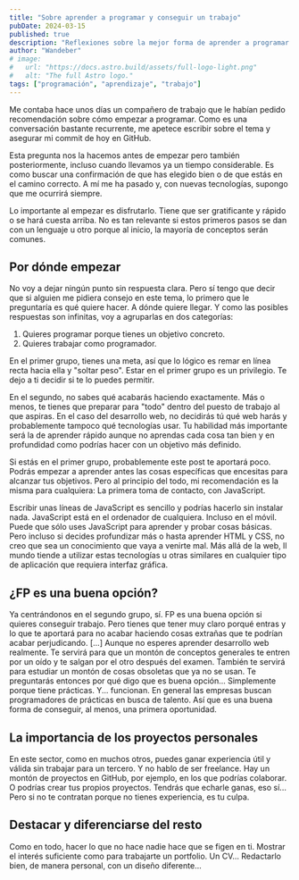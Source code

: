 ```yaml
---
title: "Sobre aprender a programar y conseguir un trabajo"
pubDate: 2024-03-15
published: true
description: "Reflexiones sobre la mejor forma de aprender a programar y conseguir un primer trabajo."
author: "Wandeber"
# image:
#   url: "https://docs.astro.build/assets/full-logo-light.png"
#   alt: "The full Astro logo."
tags: ["programación", "aprendizaje", "trabajo"]
---
```


Me contaba hace unos días un compañero de trabajo que le habían pedido recomendación sobre cómo
empezar a programar. Como es una conversación bastante recurrente, me apetece escribir sobre el tema y asegurar mi commit de hoy en GitHub.

Esta pregunta nos la hacemos antes de empezar pero también posteriormente, incluso cuando llevamos ya un tiempo considerable. Es como buscar una confirmación de que has elegido bien o de que estás en el camino correcto. A mí me ha pasado y, con nuevas tecnologías, supongo que me ocurrirá siempre.

Lo importante al empezar es disfrutarlo. Tiene que ser gratificante y rápido o se hará cuesta arriba. No es tan relevante si estos primeros pasos se dan con un lenguaje u otro porque al inicio, la mayoría de conceptos serán comunes.

## Por dónde empezar

No voy a dejar ningún punto sin respuesta clara. Pero sí tengo que decir que si alguien me pidiera consejo en este tema, lo primero que le preguntaría es qué quiere hacer. A dónde quiere llegar. Y como las posibles respuestas son infinitas, voy a agruparlas en dos categorías:

1. Quieres programar porque tienes un objetivo concreto.
2. Quieres trabajar como programador.

En el primer grupo, tienes una meta, así que lo lógico es remar en línea recta hacia ella y "soltar peso". Estar en el primer grupo es un privilegio. Te dejo a ti decidir si te lo puedes permitir.

En el segundo, no sabes qué acabarás haciendo exactamente. Más o menos, te tienes que preparar para "todo" dentro del puesto de trabajo al que aspiras. En el caso del desarrollo web, no decidirás tú qué web harás y probablemente tampoco qué tecnologías usar. Tu habilidad más importante será la de aprender rápido aunque no aprendas cada cosa tan bien y en profundidad como podrías hacer con un objetivo más definido.

Si estás en el primer grupo, probablemente este post te aportará poco. Podrás empezar a aprender antes las cosas específicas que encesitas para alcanzar tus objetivos. Pero al principio del todo, mi recomendación es la misma para cualquiera: La primera toma de contacto, con JavaScript.

Escribir unas líneas de JavaScript es sencillo y podrías hacerlo sin instalar nada. JavaScript está en el ordenador de cualquiera. Incluso en el móvil. Puede que sólo uses JavaScript para aprender y probar cosas básicas. Pero incluso si decides profundizar más o hasta aprender HTML y CSS, no creo que sea un conocimiento que vaya a venirte mal. Más allá de la web, ll mundo tiende a utilizar estas tecnologías u otras similares en cualquier tipo de aplicación que requiera interfaz gráfica.

## ¿FP es una buena opción?

Ya centrándonos en el segundo grupo, sí. FP es una buena opción si quieres conseguir trabajo. Pero tienes que tener muy claro porqué entras y lo que te aportará para no acabar haciendo cosas extrañas que te podrían acabar perjudicando. [...] Aunque no esperes aprender desarrollo web realmente. Te servirá para que un montón de conceptos generales te entren por un oído y te salgan por el otro después del examen. También te servirá para estudiar un montón de cosas obsoletas que ya no se usan. Te preguntarás entonces por qué digo que es buena opción... Simplemente porque tiene prácticas. Y... funcionan. En general las empresas buscan programadores de prácticas en busca de talento. Así que es una buena forma de conseguir, al menos, una primera oportunidad.

## La importancia de los proyectos personales

En este sector, como en muchos otros, puedes ganar experiencia útil y válida sin trabajar para un tercero. Y no hablo de ser freelance. Hay un montón de proyectos en GitHub, por ejemplo, en los que podrías colaborar. O podrías crear tus propios proyectos. Tendrás que echarle ganas, eso sí... Pero si no te contratan porque no tienes experiencia, es tu culpa.

## Destacar y diferenciarse del resto

Como en todo, hacer lo que no hace nadie hace que se figen en ti. Mostrar el interés suficiente como para trabajarte un portfolio. Un CV... Redactarlo bien, de manera personal, con un diseño diferente...
